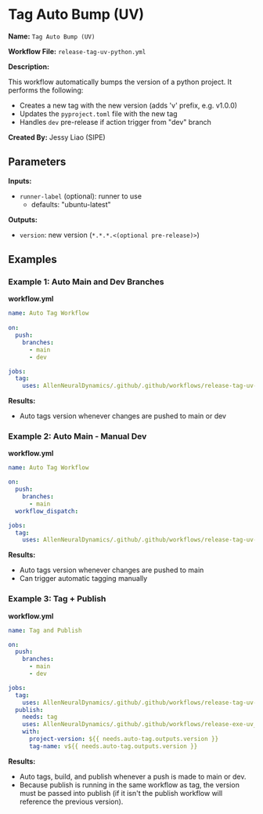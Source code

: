 # Tag Auto Bump (UV)

**Name:** ``Tag Auto Bump (UV)``

**Workflow File:** ``release-tag-uv-python.yml``

**Description:**

This workflow automatically bumps the version of a python project. It performs the following:

- Creates a new tag with the new version (adds 'v' prefix, e.g. v1.0.0)
- Updates the ``pyproject.toml`` file with the new tag
- Handles ``dev`` pre-release if action trigger from "dev" branch

**Created By:** Jessy Liao (SIPE)

## Parameters

**Inputs:** 

- ``runner-label`` (optional): runner to use 
  - defaults: "ubuntu-latest" 

**Outputs:** 

- ``version``: new version (``*.*.*.<(optional pre-release)>``)

## Examples

### Example 1: Auto Main and Dev Branches

**workflow.yml**
```yml
name: Auto Tag Workflow
 
on:
  push:
    branches:
      - main
      - dev

jobs: 
  tag: 
    uses: AllenNeuralDynamics/.github/.github/workflows/release-tag-uv-python.yml@main
```

**Results:**

- Auto tags version whenever changes are pushed to main or dev

### Example 2: Auto Main - Manual Dev

**workflow.yml**
```yml
name: Auto Tag Workflow

on:
  push:
    branches:
      - main
  workflow_dispatch:

jobs: 
  tag: 
    uses: AllenNeuralDynamics/.github/.github/workflows/release-tag-uv-python.yml@dev
```

**Results:**

- Auto tags version whenever changes are pushed to main 
- Can trigger automatic tagging manually 

### Example 3: Tag + Publish

**workflow.yml**
```yml
name: Tag and Publish

on:
  push:
    branches:
      - main
      - dev

jobs: 
  tag: 
    uses: AllenNeuralDynamics/.github/.github/workflows/release-tag-uv-python.yml@main
  publish: 
    needs: tag
    uses: AllenNeuralDynamics/.github/.github/workflows/release-exe-uv_pyinstaller-python.yml@main
    with: 
      project-version: ${{ needs.auto-tag.outputs.version }} 
      tag-name: v${{ needs.auto-tag.outputs.version }}
```

**Results:**

- Auto tags, build, and publish whenever a push is made to main or dev. 
- Because publish is running in the same workflow as tag, the version must be passed into publish (if it isn't the publish workflow will reference the previous version).  
